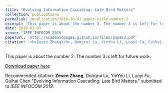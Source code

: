 ```yaml
---
title: "Evolving Information Cascading: Late Bird Matters"
collection: publications
permalink: /publication/2010-10-01-paper-title-number-2
excerpt: 'This paper is about the number 2. The number 3 is left for future work.'
date: 2018-01-01
venue: 'IEEE INFOCOM 2019'
paperurl: 'http://academicpages.github.io/files/paper2.pdf'
citation: '<b>Zesen Zhang</b>, Dongrui Lu, YinYou Li, Luoyi Fu, Guihai Chen  &quot;Evolving Information Cascading: Late Bird Matters.&quot; submitted to <i>IEEE INFOCOM 2019</i>.'
---
```

This paper is about the number 2. The number 3 is left for future work.

[Download paper here](http://academicpages.github.io/files/paper2.pdf)

Recommended citation: <b>Zesen Zhang</b>, Dongrui Lu, YinYou Li, Luoyi Fu, Guihai Chen  &quot;Evolving Information Cascading: Late Bird Matters.&quot; submitted to <i>IEEE INFOCOM 2019</i>.